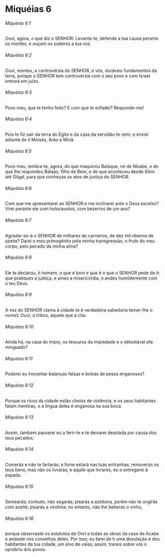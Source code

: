 # Miquéias 6

###### Miquéias 6:1

Ouvi, agora, o que diz o SENHOR: Levanta-te, defende a tua causa perante os montes, e ouçam os outeiros a tua voz.

###### Miquéias 6:2

Ouvi, montes, a controvérsia do SENHOR, e vós, duráveis fundamentos da terra, porque o SENHOR tem controvérsia com o seu povo e com Israel entrará em juízo.

###### Miquéias 6:3

Povo meu, que te tenho feito? E com que te enfadei? Responde-me!

###### Miquéias 6:4

Pois te fiz sair da terra do Egito e da casa da servidão te remi; e enviei adiante de ti Moisés, Arão e Miriã.

###### Miquéias 6:5

Povo meu, lembra-te, agora, do que maquinou Balaque, rei de Moabe, e do que lhe respondeu Balaão, filho de Beor, e do que aconteceu desde Sitim até Gilgal, para que conheças os atos de justiça do SENHOR.

###### Miquéias 6:6

Com que me apresentarei ao SENHOR e me inclinarei ante o Deus excelso? Virei perante ele com holocaustos, com bezerros de um ano?

###### Miquéias 6:7

Agradar-se-á o SENHOR de milhares de carneiros, de dez mil ribeiros de azeite? Darei o meu primogênito pela minha transgressão, o fruto do meu corpo, pelo pecado da minha alma?

###### Miquéias 6:8

Ele te declarou, ó homem, o que é bom e que é o que o SENHOR pede de ti: que pratiques a justiça, e ames a misericórdia, e andes humildemente com o teu Deus.

###### Miquéias 6:9

A voz do SENHOR clama à cidade (e é verdadeira sabedoria temer-lhe o nome): Ouvi, ó tribos, aquele que a cita.

###### Miquéias 6:10

Ainda há, na casa do ímpio, os tesouros da impiedade e o detestável efa minguado?

###### Miquéias 6:11

Poderei eu inocentar balanças falsas e bolsas de pesos enganosos?

###### Miquéias 6:12

Porque os ricos da cidade estão cheios de violência, e os seus habitantes falam mentiras, e a língua deles é enganosa na sua boca.

###### Miquéias 6:13

Assim, também passarei eu a ferir-te e te deixarei desolada por causa dos teus pecados.

###### Miquéias 6:14

Comerás e não te fartarás; a fome estará nas tuas entranhas; removerás os teus bens, mas não os livrarás; e aquilo que livrares, eu o entregarei à espada.

###### Miquéias 6:15

Semearás; contudo, não segarás; pisarás a azeitona, porém não te ungirás com azeite; pisarás a vindima; no entanto, não lhe beberás o vinho,

###### Miquéias 6:16

porque observaste os estatutos de Onri e todas as obras da casa de Acabe e andaste nos conselhos deles. Por isso, eu farei de ti uma desolação e dos habitantes da tua cidade, um alvo de vaias; assim, trareis sobre vós o opróbrio dos povos.

